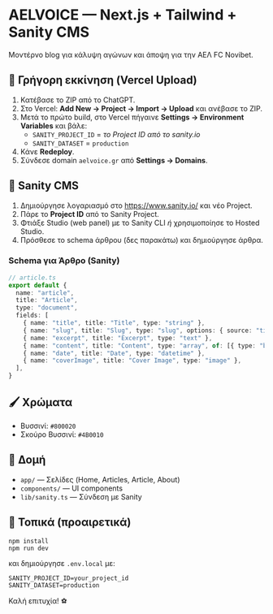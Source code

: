 # AELVOICE — Next.js + Tailwind + Sanity CMS

Μοντέρνο blog για κάλυψη αγώνων και άποψη για την ΑΕΛ FC Novibet.

## 🚀 Γρήγορη εκκίνηση (Vercel Upload)
1. Κατέβασε το ZIP από το ChatGPT.
2. Στο Vercel: **Add New → Project → Import → Upload** και ανέβασε το ZIP.
3. Μετά το πρώτο build, στο Vercel πήγαινε **Settings → Environment Variables** και βάλε:
   - `SANITY_PROJECT_ID` = *το Project ID από το sanity.io*
   - `SANITY_DATASET` = `production`
4. Κάνε **Redeploy**.
5. Σύνδεσε domain `aelvoice.gr` από **Settings → Domains**.

## 🧠 Sanity CMS
1. Δημιούργησε λογαριασμό στο https://www.sanity.io/ και νέο Project.
2. Πάρε το **Project ID** από το Sanity Project.
3. Φτιάξε Studio (web panel) με το Sanity CLI *ή* χρησιμοποίησε το Hosted Studio.
4. Πρόσθεσε το schema άρθρου (δες παρακάτω) και δημιούργησε άρθρα.

### Schema για Άρθρο (Sanity)
```ts
// article.ts
export default {
  name: "article",
  title: "Article",
  type: "document",
  fields: [
    { name: "title", title: "Title", type: "string" },
    { name: "slug", title: "Slug", type: "slug", options: { source: "title", maxLength: 96 } },
    { name: "excerpt", title: "Excerpt", type: "text" },
    { name: "content", title: "Content", type: "array", of: [{ type: "block" }] },
    { name: "date", title: "Date", type: "datetime" },
    { name: "coverImage", title: "Cover Image", type: "image" },
  ],
}
```

## 🖌️ Χρώματα
- Βυσσινί: `#800020`
- Σκούρο Βυσσινί: `#4B0010`

## 📂 Δομή
- `app/` — Σελίδες (Home, Articles, Article, About)
- `components/` — UI components
- `lib/sanity.ts` — Σύνδεση με Sanity

## 🧩 Τοπικά (προαιρετικά)
```
npm install
npm run dev
```
και δημιούργησε `.env.local` με:
```
SANITY_PROJECT_ID=your_project_id
SANITY_DATASET=production
```

Καλή επιτυχία! ⚽️
